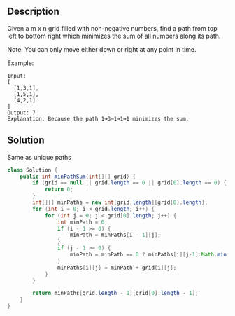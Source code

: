 ## Description

Given a m x n grid filled with non-negative numbers, find a path from top left to bottom right which minimizes the sum of all numbers along its path.

Note: You can only move either down or right at any point in time.

Example:
```
Input:
[
  [1,3,1],
  [1,5,1],
  [4,2,1]
]
Output: 7
Explanation: Because the path 1→3→1→1→1 minimizes the sum.
```

## Solution

Same as unique paths

```java
class Solution {
    public int minPathSum(int[][] grid) {
        if (grid == null || grid.length == 0 || grid[0].length == 0) {
            return 0;
        }
        int[][] minPaths = new int[grid.length][grid[0].length];
        for (int i = 0; i < grid.length; i++) {
            for (int j = 0; j < grid[0].length; j++) {
                int minPath = 0;
                if (i - 1 >= 0) {
                    minPath = minPaths[i - 1][j];
                }
                if (j - 1 >= 0) {
                    minPath = minPath == 0 ? minPaths[i][j-1]:Math.min(minPaths[i - 1][j], minPaths[i][j -1]);
                }
                minPaths[i][j] = minPath + grid[i][j];
            }
        }

        return minPaths[grid.length - 1][grid[0].length - 1];
    }
}
```
